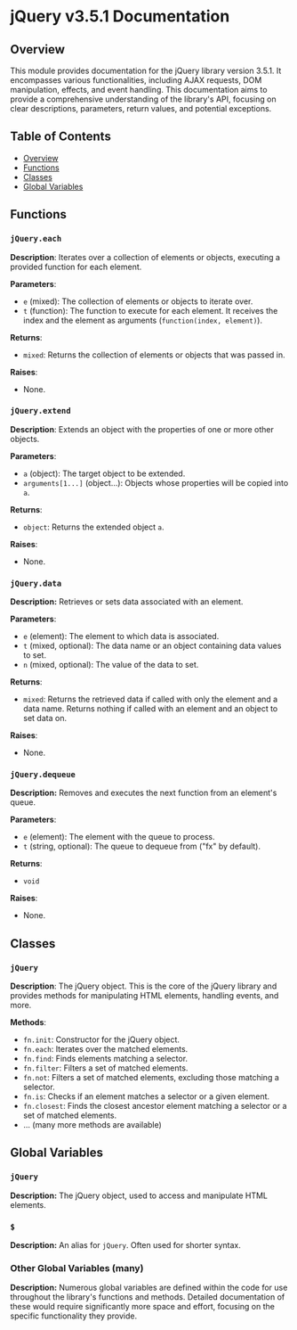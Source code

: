 # jQuery v3.5.1 Documentation

## Overview

This module provides documentation for the jQuery library version 3.5.1.  It encompasses various functionalities, including AJAX requests, DOM manipulation, effects, and event handling. This documentation aims to provide a comprehensive understanding of the library's API, focusing on clear descriptions, parameters, return values, and potential exceptions.


## Table of Contents

* [Overview](#overview)
* [Functions](#functions)
* [Classes](#classes)
* [Global Variables](#global-variables)


## Functions

### `jQuery.each`

**Description**: Iterates over a collection of elements or objects, executing a provided function for each element.


**Parameters**:

- `e` (mixed): The collection of elements or objects to iterate over.
- `t` (function): The function to execute for each element.  It receives the index and the element as arguments (`function(index, element)`).


**Returns**:

- `mixed`: Returns the collection of elements or objects that was passed in.


**Raises**:
- None.


### `jQuery.extend`

**Description**: Extends an object with the properties of one or more other objects.


**Parameters**:

- `a` (object): The target object to be extended.
- `arguments[1...]` (object...):  Objects whose properties will be copied into `a`.


**Returns**:

- `object`: Returns the extended object `a`.


**Raises**:
- None.



###  `jQuery.data`

**Description:**  Retrieves or sets data associated with an element.


**Parameters**:

- `e` (element): The element to which data is associated.
- `t` (mixed, optional):  The data name or an object containing data values to set.
- `n` (mixed, optional):  The value of the data to set.


**Returns**:

- `mixed`: Returns the retrieved data if called with only the element and a data name. Returns nothing if called with an element and an object to set data on.


**Raises**:
- None.


###  `jQuery.dequeue`

**Description:** Removes and executes the next function from an element's queue.


**Parameters**:

- `e` (element): The element with the queue to process.
- `t` (string, optional): The queue to dequeue from ("fx" by default).


**Returns**:

- `void`


**Raises**:
- None.




## Classes


### `jQuery`

**Description**:  The jQuery object.  This is the core of the jQuery library and provides methods for manipulating HTML elements, handling events, and more.

**Methods**:


- `fn.init`: Constructor for the jQuery object.
- `fn.each`: Iterates over the matched elements.
- `fn.find`: Finds elements matching a selector.
- `fn.filter`: Filters a set of matched elements.
- `fn.not`: Filters a set of matched elements, excluding those matching a selector.
- `fn.is`: Checks if an element matches a selector or a given element.
- `fn.closest`: Finds the closest ancestor element matching a selector or a set of matched elements.
- ... (many more methods are available)



## Global Variables


### `jQuery`

**Description:** The jQuery object, used to access and manipulate HTML elements.

### `$`

**Description:**  An alias for `jQuery`.  Often used for shorter syntax.


### Other Global Variables (many)

**Description:**  Numerous global variables are defined within the code for use throughout the library's functions and methods. Detailed documentation of these would require significantly more space and effort, focusing on the specific functionality they provide.


```